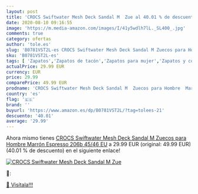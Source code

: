 ```yaml
---
layout: post
title: 'CROCS Swiftwater Mesh Deck Sandal M  Zue al 40.01 % de descuento'
date: 2020-08-10 09:16:55
image: 'https://m.media-amazon.com/images/I/41y5wdlh7lL._SL400_.jpg'
comments: true
category: ofertas
author: 'tole.es'
slug: 'B0781VST2L-es CROCS Swiftwater Mesh Deck Sandal M Zuecos para Hombre...'
sku: 'B0781VST2L-es'
tags: [ 'Zapatos','Zapatos de tacón','Zapatos para mujer','Zapatos y complementos','zuecos', ]
actualPrice: 29.99 EUR
currency: EUR
price: 29.99
comparePrice: 49.99 EUR
prodname: 'CROCS Swiftwater Mesh Deck Sandal M  Zuecos para Hombre  Marrón  Espresso 206b   45/46 EU'
country: 'es'
flag: '🇪🇸'
brand: ''
buyurl: 'https://www.amazon.es/dp/B0781VST2L/?tag=tolees-21'
descuento: '40.01'
average: '29.99'
---
```


Ahora mismo tienes [CROCS Swiftwater Mesh Deck Sandal M  Zuecos para Hombre  Marrón  Espresso 206b   45/46 EU](https://www.amazon.es/dp/B0781VST2L/?tag=tolees-21) a 29.99 EUR (original: 49.99 EUR) (40.01 %  de descuento) en el siguiente enlace!

[![CROCS Swiftwater Mesh Deck Sandal M  Zue](https://m.media-amazon.com/images/I/41y5wdlh7lL._SL400_.jpg)](https://www.amazon.es/dp/B0781VST2L/?tag=tolees-21)

🔎:


[🛒 Visítala!!!](https://www.amazon.es/dp/B0781VST2L/?tag=tolees-21)
